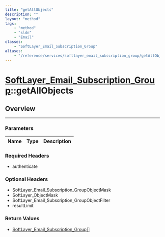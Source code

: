 ```yaml
---
title: "getAllObjects"
description: ""
layout: "method"
tags:
    - "method"
    - "sldn"
    - "Email"
classes:
    - "SoftLayer_Email_Subscription_Group"
aliases:
    - "/reference/services/softlayer_email_subscription_group/getAllObjects"
---
```

# [SoftLayer_Email_Subscription_Group](/reference/services/SoftLayer_Email_Subscription_Group)::getAllObjects




## Overview 


-----

### Parameters 
|Name | Type | Description |
| --- | --- | --- |


### Required Headers
* authenticate


### Optional Headers
* SoftLayer_Email_Subscription_GroupObjectMask
* SoftLayer_ObjectMask
* SoftLayer_Email_Subscription_GroupObjectFilter
* resultLimit

### Return Values
* <a href='/reference/datatypes/SoftLayer_Email_Subscription_Group'>SoftLayer_Email_Subscription_Group[] </a>




